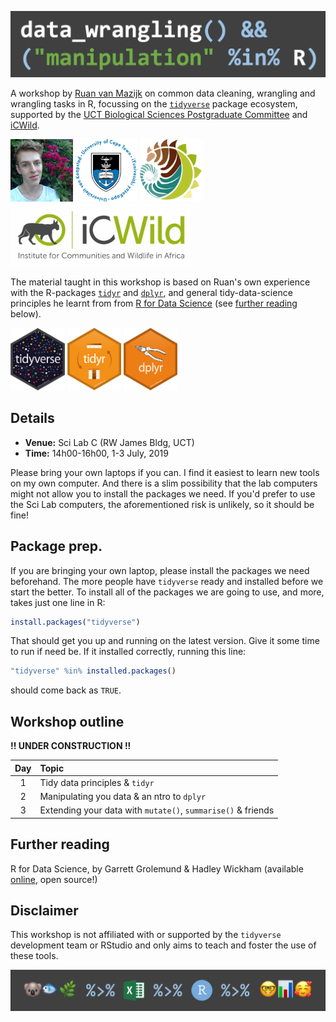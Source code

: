 ![](images/header.png)

A workshop by [Ruan van Mazijk](https://rvanmazijk.github.io/about/) on common data cleaning, wrangling and wrangling tasks in R, focussing on the [`tidyverse`](https://www.tidyverse.org/) package ecosystem, supported by the [UCT Biological Sciences Postgraduate Committee](https://uctbioscipg.wixsite.com/uctbioscipg) and [iCWild](http://www.icwild.uct.ac.za/).

<p>
  <img src="images/face.jpg"         height="100px" />
  <img src="images/logos/UCT.png"    height="100px" />
  <img src="images/logos/BIO.png"    height="100px" />
  <img src="images/logos/iCWild.jpg" height="100px" />
</p>

The material taught in this workshop is based on Ruan's own experience with the R-packages [`tidyr`](https://tidyr.tidyverse.org/) and [`dplyr`](https://dplyr.tidyverse.org/), and general tidy-data-science principles he learnt from from [R for Data Science](https://r4ds.had.co.nz/) (see [further reading](https://rvanmazijk.github.io/data-wrangling-workshop/#further-reading) below).

<p>
  <img src="images/logos/hex-tidyverse.png" height="100px" />
  <img src="images/logos/hex-tidyr.png"     height="100px" />
  <img src="images/logos/hex-dplyr.png"     height="100px" />
</p>

## Details

- **Venue:** Sci Lab C (RW James Bldg, UCT)
- **Time:** 14h00-16h00, 1-3 July, 2019

Please bring your own laptops if you can. I find it easiest to learn new tools on my own computer. And there is a slim possibility that the lab computers might not allow you to install the packages we need. If you'd prefer to use the Sci Lab computers, the aforementioned risk is unlikely, so it should be fine!

## Package prep.

If you are bringing your own laptop, please install the packages we need beforehand. The more people have `tidyverse` ready and installed before we start the better. To install all of the packages we are going to use, and more, takes just one line in R:

```r
install.packages("tidyverse")
```

That should get you up and running on the latest version. Give it some time to run if need be. If it installed correctly, running this line:

```r
"tidyverse" %in% installed.packages()
```

should come back as `TRUE`.

## Workshop outline

**!! UNDER CONSTRUCTION !!**

| Day | Topic                                                        |
|:---:|:-------------------------------------------------------------|
| 1   | Tidy data principles & `tidyr`                               |
| 2   | Manipulating you data & an ntro to `dplyr`                   |
| 3   | Extending your data with `mutate()`, `summarise()` & friends |

## Further reading

R for Data Science, by Garrett Grolemund & Hadley Wickham (available [online](https://r4ds.had.co.nz/), open source!)

## Disclaimer

This workshop is not affiliated with or supported by the `tidyverse` development team or RStudio and only aims to teach and foster the use of these tools.

![](images/footer.png)
